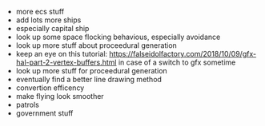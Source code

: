 - more ecs stuff
- add lots more ships
- especially capital ship
- look up some space flocking behavious, especially avoidance
- look up more stuff about proceedural generation
- keep an eye on this tutorial: https://falseidolfactory.com/2018/10/09/gfx-hal-part-2-vertex-buffers.html in case of a switch to gfx sometime
- look up more stuff for proceedural generation
- eventually find a better line drawing method
- convertion efficency
- make flying look smoother
- patrols
- government stuff